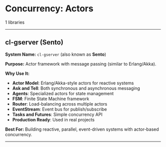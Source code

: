 # Concurrency: Actors

1 libraries

---

## cl-gserver (Sento)

**System Name:** `cl-gserver` (also known as **Sento**)

**Purpose:** Actor framework with message passing (similar to Erlang/Akka).

**Why Use It:**
- **Actor Model**: Erlang/Akka-style actors for reactive systems
- **Ask and Tell**: Both synchronous and asynchronous messaging
- **Agents**: Specialized actors for state management
- **FSM**: Finite State Machine framework
- **Router**: Load-balancing across multiple actors
- **EventStream**: Event bus for publish/subscribe
- **Tasks and Futures**: Simple concurrency API
- **Production Ready**: Used in real projects

**Best For:** Building reactive, parallel, event-driven systems with actor-based concurrency.

---


